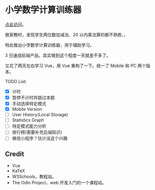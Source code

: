 # 小学数学计算训练器

[点此访问](https://clouder0.github.io/primary-math-trainer/src/)。

做家教时，发现学生两位数加减法、20 以内乘法算的都不熟练、、

特此推出小学数学计算训练器，用于辅助学习。

3 日速成前端产品。其实做到这个程度一天就差不多了。

又花了两天左右学习 Vue，用 Vue 重构了一下。统一了 Mobile 和 PC 两个版本。

TODO List:

- [x] 计时
- [x] 暂停不计时并跳过本题
- [x] 手动选择特定模式
- [x] Mobile Version
- [ ] User History(Local Storage)
- [ ] Statistics Graph
- [ ] 特定模式能力分析
- [ ] 排行榜(需要补充后端知识)
- [ ] 微信小程序？估计没这个兴趣

## Credit

- Vue
- KaTeX
- W3Schools，教程站。
- The Odin Project，web 开发入门的一个课程站。
